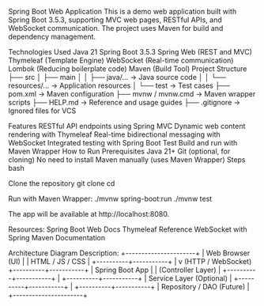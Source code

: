 Spring Boot Web Application
This is a demo web application built with Spring Boot 3.5.3, supporting MVC web pages, RESTful APIs, and WebSocket communication. The project uses Maven for build and dependency management.

Technologies Used
Java 21
Spring Boot 3.5.3
Spring Web (REST and MVC)
Thymeleaf (Template Engine)
WebSocket (Real-time communication)
Lombok (Reducing boilerplate code)
Maven (Build Tool)
Project Structure
├── src │ ├── main │ │ ├── java/... → Java source code │ │ └── resources/... → Application resources │ └── test → Test cases ├── pom.xml → Maven configuration ├── mvnw / mvnw.cmd → Maven wrapper scripts ├── HELP.md → Reference and usage guides ├── .gitignore → Ignored files for VCS

Features
RESTful API endpoints using Spring MVC
Dynamic web content rendering with Thymeleaf
Real-time bidirectional messaging with WebSocket
Integrated testing with Spring Boot Test
Build and run with Maven Wrapper
How to Run
Prerequisites
Java 21+
Git (optional, for cloning)
No need to install Maven manually (uses Maven Wrapper)
Steps
bash

Clone the repository
git clone cd

Run with Maven Wrapper:
./mvnw spring-boot:run ./mvnw test

The app will be available at http://localhost:8080.

Resources: Spring Boot Web Docs Thymeleaf Reference WebSocket with Spring Maven Documentation

Architecture Diagram Description: +----------------------+ | Web Browser (UI) | | HTML / JS / CSS | +----------+-----------+ | v (HTTP / WebSocket) +----------+-----------+ | Spring Boot App | | (Controller Layer) | +----------+-----------+ | +----------+-----------+ | Service Layer (Optional) | +----------+-----------+ | +----------+-----------+ | Repository / DAO (Future) | +----------------------+
